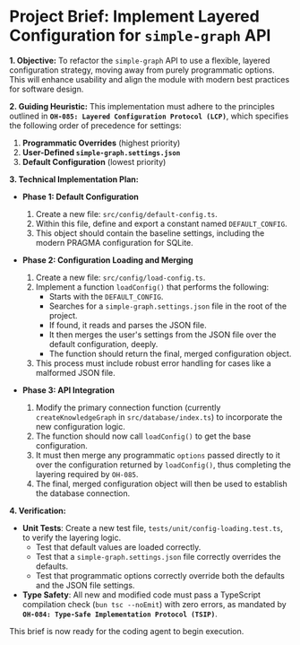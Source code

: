 # **Project Brief: Implement Layered Configuration for `simple-graph` API**

**1. Objective:**
To refactor the `simple-graph` API to use a flexible, layered configuration strategy, moving away from purely programmatic options. This will enhance usability and align the module with modern best practices for software design.

**2. Guiding Heuristic:**
This implementation must adhere to the principles outlined in **`OH-085: Layered Configuration Protocol (LCP)`**, which specifies the following order of precedence for settings:

1.  **Programmatic Overrides** (highest priority)
2.  **User-Defined `simple-graph.settings.json`**
3.  **Default Configuration** (lowest priority)

**3. Technical Implementation Plan:**

- **Phase 1: Default Configuration**

  1.  Create a new file: `src/config/default-config.ts`.
  2.  Within this file, define and export a constant named `DEFAULT_CONFIG`.
  3.  This object should contain the baseline settings, including the modern PRAGMA configuration for SQLite.

- **Phase 2: Configuration Loading and Merging**

  1.  Create a new file: `src/config/load-config.ts`.
  2.  Implement a function `loadConfig()` that performs the following:
      - Starts with the `DEFAULT_CONFIG`.
      - Searches for a `simple-graph.settings.json` file in the root of the project.
      - If found, it reads and parses the JSON file.
      - It then merges the user's settings from the JSON file over the default configuration, deeply.
      - The function should return the final, merged configuration object.
  3.  This process must include robust error handling for cases like a malformed JSON file.

- **Phase 3: API Integration**
  1.  Modify the primary connection function (currently `createKnowledgeGraph` in `src/database/index.ts`) to incorporate the new configuration logic.
  2.  The function should now call `loadConfig()` to get the base configuration.
  3.  It must then merge any programmatic `options` passed directly to it over the configuration returned by `loadConfig()`, thus completing the layering required by `OH-085`.
  4.  The final, merged configuration object will then be used to establish the database connection.

**4. Verification:**

- **Unit Tests**: Create a new test file, `tests/unit/config-loading.test.ts`, to verify the layering logic.
  - Test that default values are loaded correctly.
  - Test that a `simple-graph.settings.json` file correctly overrides the defaults.
  - Test that programmatic options correctly override both the defaults and the JSON file settings.
- **Type Safety**: All new and modified code must pass a TypeScript compilation check (`bun tsc --noEmit`) with zero errors, as mandated by **`OH-084: Type-Safe Implementation Protocol (TSIP)`**.

This brief is now ready for the coding agent to begin execution.
